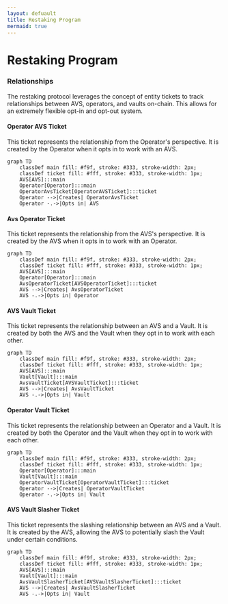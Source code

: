 ```yaml
---
layout: defuault
title: Restaking Program
mermaid: true
---
```


# Restaking Program

### Relationships

The restaking protocol leverages the concept of entity tickets to track relationships between AVS, operators, and vaults
on-chain. This allows for an extremely flexible opt-in and opt-out system.

#### Operator AVS Ticket

This ticket represents the relationship from the Operator's perspective. It is created by the Operator when it opts in
to work with an AVS.

```mermaid
graph TD
    classDef main fill: #f9f, stroke: #333, stroke-width: 2px;
    classDef ticket fill: #fff, stroke: #333, stroke-width: 1px;
    AVS[AVS]:::main
    Operator[Operator]:::main
    OperatorAvsTicket[OperatorAVSTicket]:::ticket
    Operator -->|Creates| OperatorAvsTicket
    Operator -.->|Opts in| AVS
```

#### Avs Operator Ticket

This ticket represents the relationship from the AVS's perspective. It is created by the AVS when it opts in to work
with an Operator.

```mermaid
graph TD
    classDef main fill: #f9f, stroke: #333, stroke-width: 2px;
    classDef ticket fill: #fff, stroke: #333, stroke-width: 1px;
    AVS[AVS]:::main
    Operator[Operator]:::main
    AvsOperatorTicket[AVSOperatorTicket]:::ticket
    AVS -->|Creates| AvsOperatorTicket
    AVS -.->|Opts in| Operator
```

#### AVS Vault Ticket

This ticket represents the relationship between an AVS and a Vault. It is created by both the AVS and the Vault when
they opt in to work with each other.

```mermaid
graph TD
    classDef main fill: #f9f, stroke: #333, stroke-width: 2px;
    classDef ticket fill: #fff, stroke: #333, stroke-width: 1px;
    AVS[AVS]:::main
    Vault[Vault]:::main
    AvsVaultTicket[AVSVaultTicket]:::ticket
    AVS -->|Creates| AvsVaultTicket
    AVS -.->|Opts in| Vault
```

#### Operator Vault Ticket

This ticket represents the relationship between an Operator and a Vault. It is created by both the Operator and the
Vault when they opt in to work with each other.

```mermaid
graph TD
    classDef main fill: #f9f, stroke: #333, stroke-width: 2px;
    classDef ticket fill: #fff, stroke: #333, stroke-width: 1px;
    Operator[Operator]:::main
    Vault[Vault]:::main
    OperatorVaultTicket[OperatorVaultTicket]:::ticket
    Operator -->|Creates| OperatorVaultTicket
    Operator -.->|Opts in| Vault
```

#### AVS Vault Slasher Ticket

This ticket represents the slashing relationship between an AVS and a Vault. It is created by the AVS, allowing the AVS
to potentially slash the Vault under certain conditions.

```mermaid
graph TD
    classDef main fill: #f9f, stroke: #333, stroke-width: 2px;
    classDef ticket fill: #fff, stroke: #333, stroke-width: 1px;
    AVS[AVS]:::main
    Vault[Vault]:::main
    AvsVaultSlasherTicket[AVSVaultSlasherTicket]:::ticket
    AVS -->|Creates| AvsVaultSlasherTicket
    AVS -.->|Opts in| Vault
```
